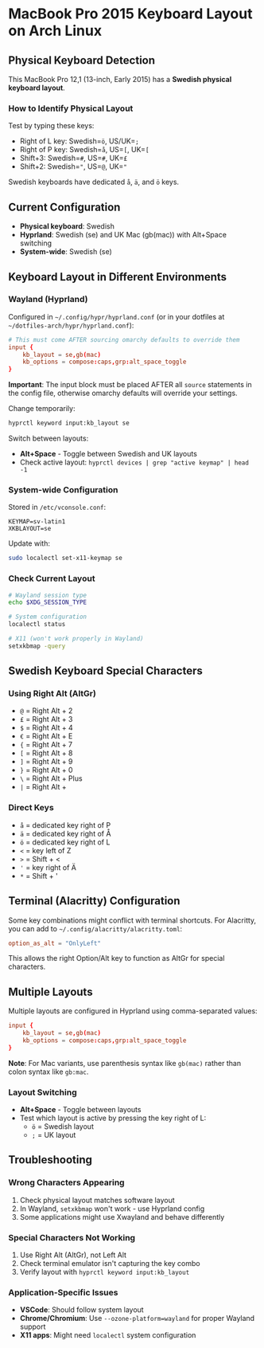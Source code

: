 # MacBook Pro 2015 Keyboard Layout on Arch Linux

## Physical Keyboard Detection
This MacBook Pro 12,1 (13-inch, Early 2015) has a **Swedish physical keyboard layout**.

### How to Identify Physical Layout
Test by typing these keys:
- Right of L key: Swedish=`ö`, US/UK=`;`
- Right of P key: Swedish=`å`, US=`[`, UK=`[`
- Shift+3: Swedish=`#`, US=`#`, UK=`£`
- Shift+2: Swedish=`"`, US=`@`, UK=`"`

Swedish keyboards have dedicated `å`, `ä`, and `ö` keys.

## Current Configuration
- **Physical keyboard**: Swedish
- **Hyprland**: Swedish (se) and UK Mac (gb(mac)) with Alt+Space switching
- **System-wide**: Swedish (se)

## Keyboard Layout in Different Environments

### Wayland (Hyprland)
Configured in `~/.config/hypr/hyprland.conf` (or in your dotfiles at `~/dotfiles-arch/hypr/hyprland.conf`):
```toml
# This must come AFTER sourcing omarchy defaults to override them
input {
    kb_layout = se,gb(mac)
    kb_options = compose:caps,grp:alt_space_toggle
}
```

**Important**: The input block must be placed AFTER all `source` statements in the config file, otherwise omarchy defaults will override your settings.

Change temporarily:
```bash
hyprctl keyword input:kb_layout se
```

Switch between layouts:
- **Alt+Space** - Toggle between Swedish and UK layouts
- Check active layout: `hyprctl devices | grep "active keymap" | head -1`

### System-wide Configuration
Stored in `/etc/vconsole.conf`:
```
KEYMAP=sv-latin1
XKBLAYOUT=se
```

Update with:
```bash
sudo localectl set-x11-keymap se
```

### Check Current Layout
```bash
# Wayland session type
echo $XDG_SESSION_TYPE

# System configuration
localectl status

# X11 (won't work properly in Wayland)
setxkbmap -query
```

## Swedish Keyboard Special Characters

### Using Right Alt (AltGr)
- `@` = Right Alt + 2
- `£` = Right Alt + 3
- `$` = Right Alt + 4
- `€` = Right Alt + E
- `{` = Right Alt + 7
- `[` = Right Alt + 8
- `]` = Right Alt + 9
- `}` = Right Alt + 0
- `\` = Right Alt + Plus
- `|` = Right Alt + <key right of Shift>

### Direct Keys
- `å` = dedicated key right of P
- `ä` = dedicated key right of Å
- `ö` = dedicated key right of L
- `<` = key left of Z
- `>` = Shift + <
- `'` = key right of Ä
- `*` = Shift + '

## Terminal (Alacritty) Configuration
Some key combinations might conflict with terminal shortcuts. For Alacritty, you can add to `~/.config/alacritty/alacritty.toml`:
```toml
option_as_alt = "OnlyLeft"
```

This allows the right Option/Alt key to function as AltGr for special characters.

## Multiple Layouts
Multiple layouts are configured in Hyprland using comma-separated values:
```toml
input {
    kb_layout = se,gb(mac)
    kb_options = compose:caps,grp:alt_space_toggle
}
```

**Note**: For Mac variants, use parenthesis syntax like `gb(mac)` rather than colon syntax like `gb:mac`.

### Layout Switching
- **Alt+Space** - Toggle between layouts
- Test which layout is active by pressing the key right of L:
  - `ö` = Swedish layout
  - `;` = UK layout

## Troubleshooting

### Wrong Characters Appearing
1. Check physical layout matches software layout
2. In Wayland, `setxkbmap` won't work - use Hyprland config
3. Some applications might use Xwayland and behave differently

### Special Characters Not Working
1. Use Right Alt (AltGr), not Left Alt
2. Check terminal emulator isn't capturing the key combo
3. Verify layout with `hyprctl keyword input:kb_layout`

### Application-Specific Issues
- **VSCode**: Should follow system layout
- **Chrome/Chromium**: Use `--ozone-platform=wayland` for proper Wayland support
- **X11 apps**: Might need `localectl` system configuration